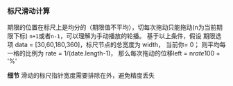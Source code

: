 ### 标尺滑动计算
期限的位置在标尺上是均分的（期限值不平均），切每次拖动只能拖动(n为当前期限下标) ```n+1```或者```n-1```，可以理解为手动播放的轮播。
基于以上条件，假设 
期限选项 data = [30,60,180,360]，标尺节点的总宽度为 width， 当前你= 0；
则平均每一格的比例为 rate = 1/(date.length-1)， 那么每次拖动的位移left = n*rate*100 + '%'

**细节**
滑动的标尺指针宽度需要排除在外，避免精度丢失
